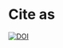 # Cite as
[![DOI](https://zenodo.org/badge/DOI/10.5281/zenodo.5528822.svg)](https://doi.org/10.5281/zenodo.5528822)